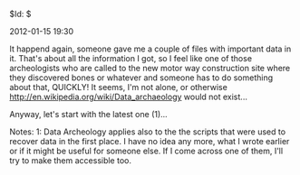 $Id: $

2012-01-15 19:30

It happend again, someone gave me a couple of files with important data
in it.  That's about all the information I got, so I feel like one of
those archeologists who are called to the new motor way construction
site where they discovered bones or whatever and someone has to do
something about that, QUICKLY!  It seems, I'm not alone, or otherwise
http://en.wikipedia.org/wiki/Data_archaeology would not exist...

Anyway, let's start with the latest one (1)...

Notes:
1: Data Archeology applies also to the the scripts that were used to
recover data in the first place.  I have no idea any more, what I wrote
earlier or if it might be useful for someone else.  If I come across
one of them, I'll try to make them accessible too.

